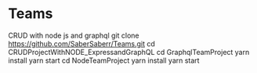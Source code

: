 # Teams
CRUD with node js and graphql
git clone https://github.com/SaberSaberr/Teams.git
cd CRUDProjectWithNODE_ExpressandGraphQL
cd GraphqlTeamProject
yarn install
yarn start
cd NodeTeamProject
yarn install
yarn start
